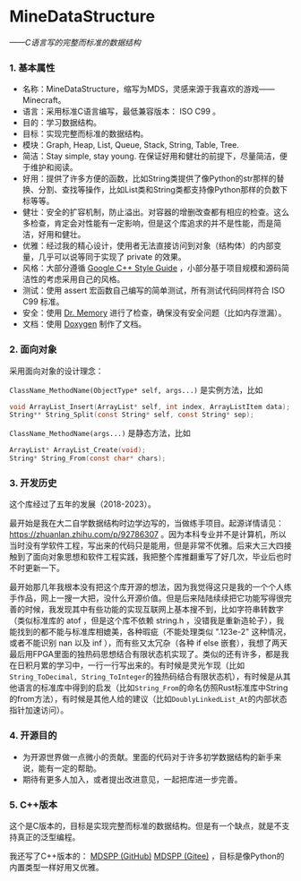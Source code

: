 # MineDataStructure

*——C语言写的完整而标准的数据结构*

### 1. 基本属性

- 名称：MineDataStructure，缩写为MDS，灵感来源于我喜欢的游戏——Minecraft。
- 语言：采用标准C语言编写，最低兼容版本： ISO C99 。
- 目的：学习数据结构。
- 目标：实现完整而标准的数据结构。
- 模块：Graph, Heap, List, Queue, Stack, String, Table, Tree.
- 简洁：Stay simple, stay young. 在保证好用和健壮的前提下，尽量简洁，便于维护和阅读。
- 好用：提供了许多方便的函数，比如String类提供了像Python的str那样的替换、分割、查找等操作，比如List类和String类都支持像Python那样的负数下标等等。
- 健壮：安全的扩容机制，防止溢出。对容器的增删改查都有相应的检查。这么多检查，肯定会对性能有一定影响，但是这个库追求的并不是性能，而是简洁，好用和健壮。
- 优雅：经过我的精心设计，使用者无法直接访问到对象（结构体）的内部变量，几乎可以说等同于实现了 private 的效果。
- 风格：大部分遵循 [Google C++ Style Guide](https://google.github.io/styleguide/cppguide.html) ，小部分基于项目规模和源码简洁性的考虑采用自己的风格。
- 测试：使用 assert 宏函数自己编写的简单测试，所有测试代码同样符合 ISO C99 标准。
- 安全：使用 [Dr. Memory](https://drmemory.org/) 进行了检查，确保没有安全问题（比如内存泄漏）。
- 文档：使用 [Doxygen](https://www.doxygen.nl/) 制作了文档。

### 2. 面向对象

采用面向对象的设计理念：

`ClassName_MethodName(ObjectType* self, args...)` 是实例方法，比如

```C
void ArrayList_Insert(ArrayList* self, int index, ArrayListItem data);
String** String_Split(const String* self, const String* sep);
```

`ClassName_MethodName(args...)` 是静态方法，比如

```C
ArrayList* ArrayList_Create(void);
String* String_From(const char* chars);
```

### 3. 开发历史

这个库经过了五年的发展（2018-2023）。

最开始是我在大二自学数据结构时边学边写的，当做练手项目。起源详情请见： https://zhuanlan.zhihu.com/p/92786307 。因为本科专业并不是计算机，所以当时没有学软件工程，写出来的代码只是能用，但是非常不优雅。后来大三大四接触到了面向对象思想和软件工程实践，我把整个库推翻重写了好几次，毕业后也时不时更新一下。

最开始那几年我根本没有把这个库开源的想法，因为我觉得这只是我的一个个人练手作品，网上一搜一大把，没什么开源价值。但是后来陆陆续续把它功能写得很完善的时候，我发现其中有些功能的实现互联网上基本搜不到，比如字符串转数字（类似标准库的 atof ，但是这个库不依赖 string.h ，没错我是重新造轮子），我能找到的都不能与标准库相媲美，各种瑕疵（不能处理类似 ".123e-2" 这种情况，或者不能识别 nan 以及 inf ），而有些又太冗杂（各种 if else 嵌套），我想了两天最后用FPGA里面的独热码思想结合有限状态机实现了。类似的还有许多，都是我在日积月累的学习中，一行一行写出来的。有时候是灵光乍现（比如`String_ToDecimal, String_ToInteger`的独热码结合有限状态机），有时候是从其他语言的标准库中得到的启发（比如`String_From`的命名仿照Rust标准库中String的from方法），有时候是其他人给的建议（比如`DoublyLinkedList_At`的内部状态指针加速访问）。

### 4. 开源目的

- 为开源世界做一点微小的贡献。里面的代码对于许多初学数据结构的新手来说，能有一定的帮助。
- 期待有更多人加入，或者提出改进意见，一起把库进一步完善。

### 5. C++版本

这个是C版本的，目标是实现完整而标准的数据结构。但是有一个缺点，就是不支持真正的泛型编程。

我还写了C++版本的： [MDSPP (GitHub)](https://github.com/chen-qingyu/MDSPP) [MDSPP (Gitee)](https://gitee.com/ChobitsY/mdspp) ，目标是像Python的内置类型一样好用又优雅。

